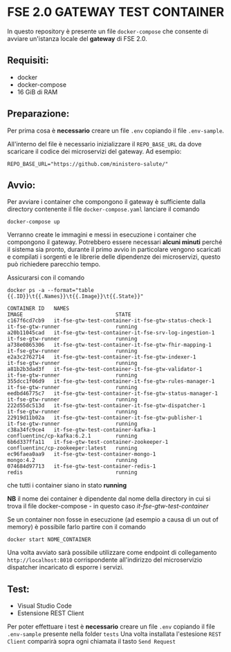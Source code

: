 # FSE 2.0 GATEWAY TEST CONTAINER

In questo repository è presente un file `docker-compose` che consente di avviare un'istanza locale del **gateway** di FSE 2.0.

## Requisiti:
* docker
* docker-compose
* 16 GiB di RAM

## Preparazione:

Per prima cosa è **necessario** creare un file `.env` copiando il file `.env-sample`.

All'interno del file è necessario inizializzare il `REPO_BASE_URL` da dove scaricare il codice dei microservizi del gateway.
Ad esempio:

    REPO_BASE_URL="https://github.com/ministero-salute/"

## Avvio:

Per avviare i container che compongono il gateway è sufficiente dalla directory contenente il file `docker-compose.yaml` lanciare il comando 

    docker-compose up

Verranno create le immagini e messi in esecuzione i container che compongono il gateway.
Potrebbero essere necessari **alcuni minuti** perché il sistema sia pronto, durante il primo avvio in particolare vengono scaricati e compilati i sorgenti e le librerie delle dipendenze dei microservizi, questo può richiedere parecchio tempo.

Assicurarsi con il comando
    
    docker ps -a --format="table {{.ID}}\t{{.Names}}\t{{.Image}}\t{{.State}}"

```
CONTAINER ID   NAMES                                                   IMAGE                              STATE
c167f6cd7cb9   it-fse-gtw-test-container-it-fse-gtw-status-check-1     it-fse-gtw-runner                  running
a20b11045cad   it-fse-gtw-test-container-it-fse-srv-log-ingestion-1    it-fse-gtw-runner                  running
a738e0865306   it-fse-gtw-test-container-it-fse-gtw-fhir-mapping-1     it-fse-gtw-runner                  running
e2a3c2762714   it-fse-gtw-test-container-it-fse-gtw-indexer-1          it-fse-gtw-runner                  running
a81b2b3dad3f   it-fse-gtw-test-container-it-fse-gtw-validator-1        it-fse-gtw-runner                  running
355dcc1f06d9   it-fse-gtw-test-container-it-fse-gtw-rules-manager-1    it-fse-gtw-runner                  running
eedbd46775c7   it-fse-gtw-test-container-it-fse-gtw-status-manager-1   it-fse-gtw-runner                  running
222d55dc513d   it-fse-gtw-test-container-it-fse-gtw-dispatcher-1       it-fse-gtw-runner                  running
22919d11b02a   it-fse-gtw-test-container-it-fse-gtw-publisher-1        it-fse-gtw-runner                  running
c38a34fc9ce4   it-fse-gtw-test-container-kafka-1                       confluentinc/cp-kafka:6.2.1        running
6b6d337ffa11   it-fse-gtw-test-container-zookeeper-1                   confluentinc/cp-zookeeper:latest   running
ec96faea0aa9   it-fse-gtw-test-container-mongo-1                       mongo:4.2                          running
074684d97713   it-fse-gtw-test-container-redis-1                       redis                              running
```

che tutti i container siano in stato **running**

**NB** il nome dei container è dipendente dal nome della directory in cui si trova il file docker-compose - in questo caso *it-fse-gtw-test-container*

Se un container non fosse in esecuzione (ad esempio a causa di un out of memory) è possibile farlo partire con il comando

    docker start NOME_CONTAINER

Una volta avviato sarà possibile utilizzare come endpoint di collegamento `http://localhost:8010` corrispondente all'indirizzo del microservizio dispatcher incaricato di esporre i servizi.

## Test:
* Visual Studio Code
* Estensione REST Client
  
Per poter effettuare i test è **necessario** creare un file `.env` copiando il file `.env-sample` presente nella folder `tests`
Una volta installata l'estesione `REST Client` comparirà sopra ogni chiamata il tasto `Send Request`